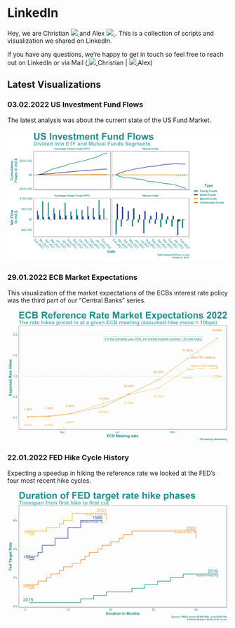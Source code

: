 
<!-- README.md is generated from README.Rmd. Please edit that file -->

# LinkedIn

<!-- badges: start -->
<!-- badges: end -->

Hey, we are Christian
<a href="https://www.linkedin.com/in/christian-eilert-frm-174830108/">
<img height="12" src="https://cdn2.iconfinder.com/data/icons/social-icon-3/512/social_style_3_in-306.png"/>
</a> and Alex <a href="https://www.linkedin.com/in/alexander-nickel/">
<img height="12" src="https://cdn2.iconfinder.com/data/icons/social-icon-3/512/social_style_3_in-306.png"/>
</a>. This is a collection of scripts and visualization we shared on
LinkedIn.

If you have any questions, we’re happy to get in touch so feel free to
reach out on LinkedIn or via Mail
(<a href="mailto:christian_eilert@web.de">
<img height="12" src="https://cdn4.iconfinder.com/data/icons/aiga-symbol-signs/439/aiga_mail-512.png"/>
</a>Christian \| <a href="mailto:alexander.nickel@mailbox.org">
<img height="12" src="https://cdn4.iconfinder.com/data/icons/aiga-symbol-signs/439/aiga_mail-512.png"/>
</a>Alex)

## Latest Visualizations

### 03.02.2022 US Investment Fund Flows

The latest analysis was about the current state of the US Fund Market.

![US Fund Flows](./Output/us_fund_flows.png)

### 29.01.2022 ECB Market Expectations

This visualization of the market expectations of the ECBs interest rate
policy was the third part of our “Central Banks” series.

![ECB reference rate market expectations](./Output/ecb_rate_hike.png)

### 22.01.2022 FED Hike Cycle History

Expecting a speedup in hiking the reference rate we looked at the FED’s
four most recent hike cycles.

![Plot of the four most recent FED hike cycles](./Output/hike_plot.png)
